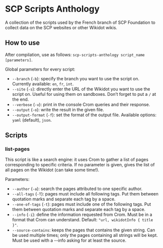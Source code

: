# SCP Scripts Anthology
A collection of the scripts used by the French branch of SCP Foundation to collect data on the SCP websites or other Wikidot wikis.

## How to use
After compilation, use as follows: `scp-scripts-anthology script_name [parameters]`.

Global parameters for every script:
* `--branch` (`-b`): specify the branch you want to use the script on. Currently available: `en`, `fr`, `int`.
* `--site` (`-s`): directly enter the URL of the Wikidot you want to use the script on. Useful for using them on sandboxes. Don’t forget to put a `/` at the end.
* `--verbose` (`-v`): print in the console Crom queries and their response.
* `--output` (`-o`): write the result in the given file.
* `--output-format` (`-f`): set the format of the output file. Available options: `yaml` (default), `json`.

## Scripts
### list-pages
This script is like a search engine: it uses Crom to gather a list of pages corresponding to specific criteria. If no parameter is given, gives the list of all pages on the Wikidot (can take some time!).

Parameters:
* `--author` (`-a`): search the pages attributed to one specific author.
* `--all-tags` (`-T`): pages must include all following tags. Put them between quotation marks and separate each tag by a space.
* `--one-of-tags` (`-t`): pages must include one of the following tags. Put them between quotation marks and separate each tag by a space.
* `--info` (`-i`): define the information requested from Crom. Must be in a format that Crom can understand. Default: `"url, wikidotInfo { title }"`.
* `--source-contains`: keeps the pages that contains the given string. Can be used multiple times; only the pages containing all strings will be kept. Must be used with a --info asking for at least the source.